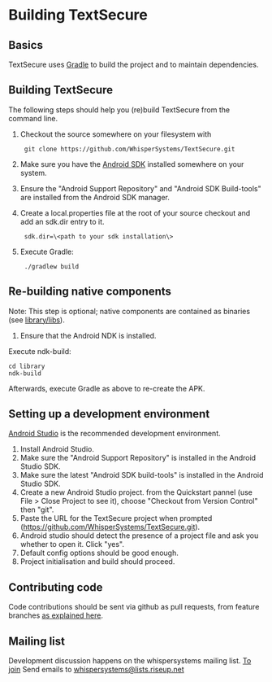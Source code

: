 Building TextSecure
=====================

Basics
------

TextSecure uses [Gradle](http://gradle.org) to build the project and to maintain
dependencies.

Building TextSecure
-------------------

The following steps should help you (re)build TextSecure from the command line.

1. Checkout the source somewhere on your filesystem with 

        git clone https://github.com/WhisperSystems/TextSecure.git

2. Make sure you have the [Android SDK](https://developer.android.com/sdk/index.html) installed somewhere on your system.
3. Ensure the "Android Support Repository" and "Android SDK Build-tools" are installed from the Android SDK manager.
4. Create a local.properties file at the root of your source checkout and add an sdk.dir entry to it.

        sdk.dir=\<path to your sdk installation\>

5. Execute Gradle:

        ./gradlew build

Re-building native components
-----------------------------

Note: This step is optional; native components are contained as binaries (see [library/libs](library/libs)).

1. Ensure that the Android NDK is installed.

Execute ndk-build:

    cd library
    ndk-build

Afterwards, execute Gradle as above to re-create the APK.

Setting up a development environment
------------------------------------

[Android Studio](https://developer.android.com/sdk/installing/studio.html) is the recommended development environment.

1. Install Android Studio.
2. Make sure the "Android Support Repository" is installed in the Android Studio SDK.
3. Make sure the latest "Android SDK build-tools" is installed in the Android Studio SDK.
4. Create a new Android Studio project. from the Quickstart pannel (use File > Close Project to see it), choose "Checkout from Version Control" then "git".
5. Paste the URL for the TextSecure project when prompted (https://github.com/WhisperSystems/TextSecure.git).
6. Android studio should detect the presence of a project file and ask you whether to open it. Click "yes".
7. Default config options should be good enough.
8. Project initialisation and build should proceed.

Contributing code
-----------------

Code contributions should be sent via github as pull requests, from feature branches [as explained here](https://help.github.com/articles/using-pull-requests).

Mailing list
------------

Development discussion happens on the whispersystems mailing list.
[To join](https://lists.riseup.net/www/info/whispersystems)
Send emails to whispersystems@lists.riseup.net
